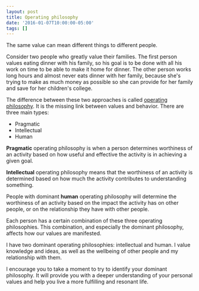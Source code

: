 ```yaml
---
layout: post
title: Operating philosophy
date: '2016-01-07T10:00:00-05:00'
tags: []
---
```

The same value can mean different things to different people.

Consider two people who greatly value their families. The first person values eating dinner with his family, so his goal is to be done with all his work on time to be able to make it home for dinner. The other person works long hours and almost never eats dinner with her family, because she's trying to make as much money as possible so she can provide for her family and save for her children's college.

The difference between these two approaches is called [operating philosophy](https://weatherhead.case.edu/departments/organizational-behavior/workingPapers/WP%2097-3.pdf). It is the missing link between values and behavior. There are three main types:

- Pragmatic
- Intellectual
- Human

**Pragmatic** operating philosophy is when a person determines worthiness of an activity based on how useful and effective the activity is in achieving a given goal.

**Intellectual** operating philosophy means that the worthiness of an activity is determined based on how much the activity contributes to understanding something.

People with dominant **human** operating philosophy will determine the worthiness of an activity based on the impact the activity has on other people, or on the relationship they have with other people.

Each person has a certain combination of these three operating philosophies. This combination, and especially the dominant philosophy, affects how our values are manifested.

I have two dominant operating philosophies: intellectual and human. I value knowledge and ideas, as well as the wellbeing of other people and my relationship with them.

I encourage you to take a moment to try to identify your dominant philosophy. It will provide you with a deeper understanding of your personal values and help you live a more fulfilling and resonant life.
